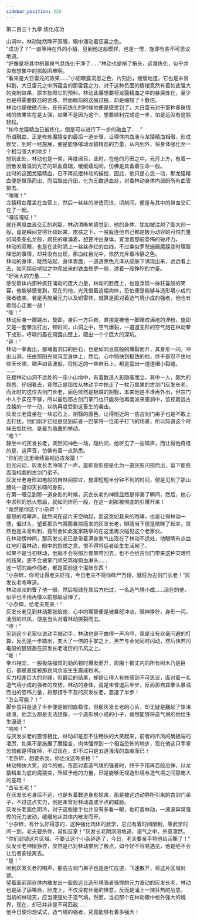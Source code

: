 ```yaml
---
sidebar_position: 220
---
```

 第二百三十九章 炼化成功


山洞中，林动陡然睁开双眼，眼中涌动着狂喜之色。  
“成功了？”一直等待在外的小貂，见到他这般模样，也是一愣，旋即有些不可思议地道。  
“好像是将其中的暴戾气息炼化干净了……”林动也是捎了捎头，这番炼化，似乎并没有想象中的那般困难啊。  
“看来是大日雷元的效果……”小貂眼露沉思之色，片刻后，缓缓地道，它也是未曾料到，大日雷元之中所蕴含的那雷霆之力，对于这种负面的情绪竟然有着如此强大的克制效果，原本按照它的预料，林动此番想要将龙猿精血之中的暴戾炼化，至少也是得需要数日的苦炼，然而眼前的这般过程，却是缩短了十数倍。  
林动也是微微点头，在先前炼化的时候他便是感受到了，大日雷元对于那种暴戾情绪的效果实在是太强，如果不是因为这个，想要顺利完成这一步，怕是远没有这般轻松。  
“如今龙猿精血已被炼化，倒是可以进行下一步的融血了……”  
所谓融血，正是修炼魔猿变的最后一道步骤，让得体内血液与龙猿精血相融，形成默契，到时一经施展，便是能够催动龙猿精血的力量，从内到外，将身体强化至一个相当强大的地步！  
想到此处，林动也是一笑，再度闭目，此时，在他的丹田之中，元丹上方，有着一团散发着温润光芒的鲜血盘踞，缓缓蠕动间，仿佛是具备着生命一般。  
此时的这团龙猿精血，已不再抗拒林动的操控，因此，他只是心念一动，那龙猿精血便是飘荡而出，而后飘出丹田，化为无数道血丝，对着林动身体内部的所有血管掠去。  
“嗤嗤！”  
龙猿精血覆盖在血管上，然后一丝丝的渗透而进，顷刻间，便是与其中的鲜血交汇在了一起。  
“嘎吱嘎吱！”  
就在两股血液交汇的刹那，林动清晰地感觉到，他的身体，犹如被注射了膨大剂一般，竟是瞬间变得壮硕起来，皮肤之下，一股股连他自己都是极为动容的可怕力量如同条条虬龙般，疯狂的窜涌着，想要冲出身体，宣泄着那般恐怖的破坏力。  
林动的双眼，也是在此时涌上一丝丝赤红的血线，不过类似罗鹫施展魔猿变时理智降低的事情，却并没有出现，那血红目光中，依然充斥着冷静之色。  
林动的身体，陡然站起，身体表面，一道道黑色光泽从皮肤下涌现出来，远远看上去，如同那自地狱之中爬出来的铁血修罗一般，透着一股狰狞的力量。  
“好强大的力量……”  
感受着体内那种疯狂涌动的庞大力量，林动的脸庞上，也是浮现一抹狂喜般的笑容，他能够感觉到，现在的他，光凭借着这幅肉体，恐怕便是能够与造形境小成的强者媲美，若是再施展元力以及铜雷体，就算是面对着造气境小成的强者，他也有着信心正面一战！  
“嘭！”  
林动反身一脚踹出，旋即，身后一方巨岩，直接是被他一脚爆成满地的湮粉，旋即又是一套拳法打出，顿时间，山洞之中，空气爆裂，一道道无形的空气炮在林动拳下成形，呼啸的轰在周围山壁上，砸出一个个巨大的深坑。  
“砰！”  
林动一拳轰出，那堵着洞口的巨石，也是如同豆腐般的爆裂而开，其身形一闪，冲出山洞，任由那阳光倾泻至身体上，然后，心中畅快到极致的他，终于是忍不住地仰天长啸，啸声如音波般，将附近的一些岩石上，都是震出一道道细小裂缝。  
……  
在距林动山洞不远处的一座小山坳中，有着数道人影隐蔽而立，其中一人，颇为的熟悉，仔细看去，竟然正是那位从林动手中抢走了一枚万兽果的古剑门灰发长老。  
而此时的这位古剑门长老，面色依然是极端的阴翳，本来他是不准再外出，但宗门中人手实在不够，所以最后那古剑门掌门也只能将他再度派来废涧中，监视着远古龙猿的一举一动，以防再度受到这畜生的袭击。  
灰发长老盘坐在一块岩石上，阴翳的面色，让得附近的一些古剑门弟子也是不敢上去打扰，他们刚才已经是见到前者一巴掌将一位弟子打飞的场景，所以知道这个时候去惊扰他，是最为愚蠢的举动。  
“嗯？”  
静坐中的灰发长老，突然间神色一动，隐约间，他听见了一些啸声，而让得他奇怪的是，这声音，仿佛有着一点熟悉。  
“你们在这里继续监视远古龙猿！”  
目光闪动，灰发长老冷喝了一声，旋即身形便是化为一道灰影闪掠而出，留下那些面面相觑的古剑门弟子。  
灰发长老身形如电般的自林间掠过，旋即短短半分钟不到的时间，便是见到了那山腰处一道仰天长啸的身影。  
在第一眼见到那一道身影的时候，灰衣长老的神情显然是停滞了瞬间，然后，他心中淤积的怒火憋屈，就如同炸药一般，在这一刹那被彻底的引爆开来！  
“竟然是你这个小杂碎！”  
暴怒的咆哮声，陡然间在这片天空响起，而这突如其来的咆哮，也是让得林动一愣，偏过头，望着那杀气腾腾暴掠而来的灰发长老，眼睛当下便是微眯了起来，显然也是未曾料到，竟然会如此冤家路窄的在这里再次碰见这个老家伙。  
在林动愣神间，那灰发长老已是带着满身煞气出现在了林动不远处，他眼睛有点血红地盯着林动，眼中的怨恨之意，恨不得将后者给生生活剐了。  
如果不是当初林动，他就不会将那万兽果带回去，也不会给古剑门带来这种灾难性的结果，更不会被掌门师兄骂得狗血淋头……  
这一切的始作俑者，都是面前这个混账东西！  
“小杂碎，你可让得老夫好找，今日老夫不将你碎尸万段，就枉为古剑门长老！”灰发长老咆哮道。  
林动淡淡的瞥了他一眼，然后视线在其后方扫过，一名造气境小成……现在的他，似乎也不用再像以前那般忌惮了。  
“小杂碎，给老夫死来！”  
灰发长老见到林动那张脸庞，心中的理智便是被暴怒冲淡，眼神狰狞，身形一闪，凌厉的爪风，便是当头对着林动撕裂而去。  
“哼！”  
见到这个老家伙说动手就动手，林动也是不由得一声冷哼，竟是没有丝毫闪避的打算，反而是一步踏出，变大了一倍的手掌之上，黑芒与金光同时闪动，然后快若闪电般的狠狠轰在灰发长老凌厉的爪风之上。  
“嘭！”  
拳爪相交，一股极端强悍的劲风顿时爆发而开，周围十数丈内的所有树木乃是巨石，都是直接被那劲风余波生生震成粉末。  
实力相差巨大的对碰，但最后的结果，却是让得人有些感到不可思议，面对着一名造气境小成的强者的攻势，林动的身体，竟是未曾退后半步，反而那自其拳头暴涌而出的恐怖力量，将那措手不及的灰发长老，震退了半步！  
“怎么可能？！”  
脚步虽只是退了半步便是被彻底稳住，但那灰发长老的心头，却无疑是翻起了惊涛骇浪，他怎么都是无法想像，一个造形境小成的小子，竟然能够将造气境的他给生生逼退！  
“哈哈！”  
与灰发长老的震惊相比，林动却是忍不住畅快的大笑起来，前者的爪风的确极端的凌厉，如果不是施展了魔猿变，肉体强悍到一个相当恐怖的地步，现在他这只手掌恐怕都是得废掉，不过现在，却不过只是五道浅浅的血痕而已！  
“老杂碎，想要杀我，你还没这等资格！”  
林动畅快大笑，如今的他，在面对着造气境的强者时，终于不用再百般忌惮，以龙猿精血为底的魔猿变，所赋予他的力量，已是能够无视造形境与造气境之间那庞大的差距！  
“古岩长老！”  
在灰发长老身后不远，也是有着数道身影掠来，那是被这边动静所引来的古剑门弟子，不过这点实力，倒是未曾对林动造成半点的威胁。  
灰发长老面色阴冷，对于这些援手也并没有多看一眼，他盯着林动，一波波异常强悍的元力波动，缓缓地从其体内散发而开。  
“小杂碎，有什么好得意的，这种强化肉体的武学，总归有着时间限制，等武学时间一到，老夫要杀你，易如反掌！”灰发长老阴测测地道，语气之中，杀意凛然。  
“你们封锁这片区域，不要让这个小杂碎逃了，今日，老夫要亲手将他给活撕了！”  
灰发长老神情狰狞，显然是已对林动恨到了极点，如今好不容易遇见，他是绝不会让后者安稳离去。  
“是！”  
听到灰发长老的喝声，那些古剑门弟子也是连忙应道，飞速散开，将这片区域封锁。  
望着面前那自体内散发出一股股远比造形境强者强悍的元力波动的灰发长老，林动也是舔了舔嘴唇，脸庞上，不仅没有丝毫的惧意，反而是涌上一抹狂热的战意。  
当初的林琅天，应当便是处于造气境，然而，当初那个在林动眼中格外强大的境界，现在，却已并非是不可匹敌……  
他今日便你想试试，造气境的强者，究竟能够有着多强大！  
  
  
